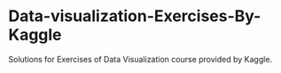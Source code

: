 # Data-visualization-Exercises-By-Kaggle
Solutions for Exercises of Data Visualization course provided by Kaggle.
